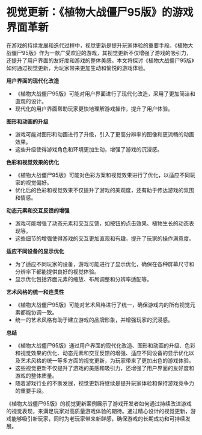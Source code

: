 # 视觉更新：《植物大战僵尸95版》的游戏界面革新

在游戏的持续发展和迭代过程中，视觉更新是提升玩家体验的重要手段。《植物大战僵尸95版》作为一款广受欢迎的游戏，其视觉更新不仅增强了游戏的吸引力，还提升了用户界面的友好度和游戏的整体美感。本文将探讨《植物大战僵尸95版》如何通过视觉更新，为玩家带来更加生动和愉悦的游戏体验。

**用户界面的现代化改造**
- 《植物大战僵尸95版》可能对用户界面进行了现代化改造，采用了更加简洁和直观的设计。
- 现代化的用户界面帮助玩家更快地理解游戏操作，提升了用户体验。

**图形和动画的升级**
- 游戏可能对图形和动画进行了升级，引入了更高分辨率的图像和更流畅的动画效果。
- 这些升级使得游戏角色和环境更加生动，增强了游戏的沉浸感。

**色彩和视觉效果的优化**
- 《植物大战僵尸95版》可能对色彩方案和视觉效果进行了优化，以适应不同玩家的视觉偏好。
- 优化后的色彩和视觉效果不仅提升了游戏的美观度，还有助于传达游戏的氛围和情感。

**动态元素和交互反馈的增强**
- 游戏可能增强了动态元素和交互反馈，如按钮的点击效果、植物生长的动态表现等。
- 这些细节的增强使得游戏的交互更加直观和有趣，提升了玩家的操作满意度。

**适应不同设备的显示优化**
- 为了适应不同玩家的设备，游戏可能进行了显示优化，确保在各种屏幕尺寸和分辨率下都能提供良好的视觉体验。
- 显示优化包括界面元素的缩放、布局调整和分辨率适配等。

**艺术风格的统一和连贯性**
- 《植物大战僵尸95版》可能对艺术风格进行了统一，确保游戏内的所有视觉元素都能协调一致。
- 统一的艺术风格有助于建立游戏的品牌形象，并增强玩家的沉浸感。

**总结**
- 《植物大战僵尸95版》通过用户界面的现代化改造、图形和动画的升级、色彩和视觉效果的优化、动态元素和交互反馈的增强、适应不同设备的显示优化以及艺术风格的统一等多方面的视觉更新，为玩家带来了更加出色的游戏体验。
- 这些视觉更新不仅提升了游戏的美感和吸引力，还增强了用户界面的友好度和游戏的整体质量。
- 随着游戏行业的不断发展，视觉更新将继续是提升玩家体验和保持游戏竞争力的重要手段。

《植物大战僵尸95版》的视觉更新案例展示了游戏开发者如何通过持续改进游戏的视觉表现，来满足玩家对高质量游戏体验的期待。通过精心设计的视觉更新，游戏能够吸引新玩家，同时为老玩家带来新鲜感，确保游戏的长期成功和可持续发展。